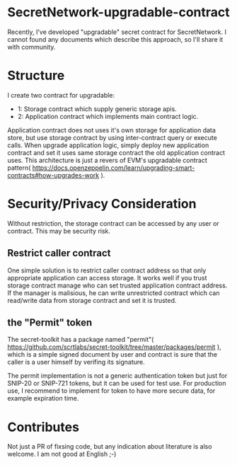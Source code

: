 # SecretNetwork-upgradable-contract

Recently, I've developed "upgradable" secret contract for SecretNetwork.
I cannot found any documents which describe this approach, so I'll share it with community.

# Structure

I create two contract for upgradable:
  - 1: Storage contract which supply generic storage apis.
  - 2: Application contract which implements main contract logic.

Application contract does not uses it's own storage for application data store, but use storage contract by using inter-contract query or execute calls.
When upgrade application logic, simply deploy new application contract and set it uses same storage contract the old application contract uses.
This architecture is just a revers of EVM's upgradable contract pattern( https://docs.openzeppelin.com/learn/upgrading-smart-contracts#how-upgrades-work ).


# Security/Privacy Consideration
Without restriction, the storage contract can be accessed by any user or contract.
This may be security risk.

## Restrict caller contract
One simple solution is to restrict caller contract address so that only appropriate application can access storage.
It works well if you trust storage contract manage who can set trusted application contract address.
If the manager is malisious, he can write unrestricted contract which can read/write data from storage contract and set it is trusted.

## the "Permit" token

The secret-toolkit has a package named "permit"( https://github.com/scrtlabs/secret-toolkit/tree/master/packages/permit ), which is a simple signed document by user and contract is sure that the caller is a user himself by verifing its signature.

The permit implementation is not a generic authentication token but just for SNIP-20 or SNIP-721 tokens, but it can be used for test use.
For production use, I recommend to implement for token to have more secure data, for example expiration time.

# Contributes
Not just a PR of fixsing code, but any indication about literature is also welcome.
I am not good at English ;-)




